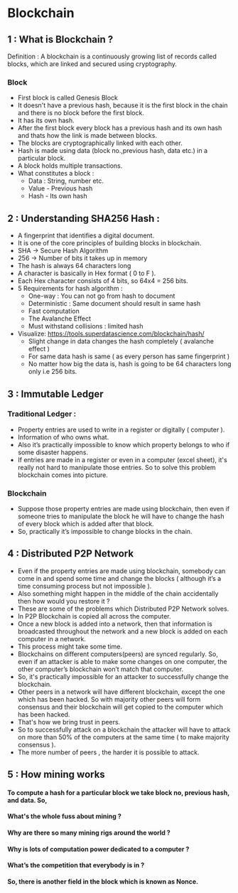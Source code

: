# Blockchain
## 1 : What is Blockchain ? 
Definition : A blockchain is a continuously growing list of records called blocks, which are linked and secured using cryptography.

### Block
* First block is called Genesis Block 
* It doesn't have a previous hash, because it is the first block in the chain and there is no block before the first block.
* It has its own hash.
* After the first block every block has a previous hash and its own hash and thats how the link is made between blocks.
* The blocks are cryptographically linked with each other.
* Hash is made using data (block no.,previous hash, data etc.) in a particular block.
* A block holds multiple transactions.
* What constitutes a block : 
  * Data : String, number etc.
  * Value - Previous hash
  * Hash - Its own hash

## 2 : Understanding SHA256 Hash :
* A fingerprint that identifies a digital document.
* It is one of the core principles of building blocks in blockchain.
* SHA -> Secure Hash Algorithm
* 256 -> Number of bits it takes up in memory
* The hash is always 64 characters long
* A character is basically in Hex format ( 0 to F ).
* Each Hex character consists of 4 bits, so 64x4  = 256 bits.
* 5 Requirements for hash algorithm : 
  * One-way : You can not go from hash to document
  * Deterministic : Same document should result in same hash
  * Fast computation
  * The Avalanche Effect
  * Must withstand collisions : limited hash
* Visualize:  https://tools.superdatascience.com/blockchain/hash/
  * Slight change in data changes the hash completely ( avalanche effect )
  * For same data hash is same ( as every person has same fingerprint )
  * No matter how big the data is, hash is going to be 64 characters long only i.e 256 bits.

## 3 : Immutable Ledger
### Traditional Ledger : 
* Property entries are used to write in a register or digitally ( computer ).
* Information of who owns what. 
* Also it’s practically impossible to know which property belongs to who if some disaster happens.
* If entries are made in a register or even in a computer (excel sheet), it's really not hard to manipulate those entries. So to solve this problem blockchain comes into picture. 
### Blockchain
* Suppose those property entries are made using blockchain, then even if someone tries to manipulate the block he will have to change the hash of every block which is added after that block.
* So, practically it’s impossible to change blocks in the chain.

## 4 : Distributed P2P Network
* Even if the property entries are made using blockchain, somebody can come in and spend some time and change the blocks ( although it’s a time consuming process but not impossible ).
* Also something might happen in the middle of the chain accidentally then how would you restore it ?
* These are some of the problems which Distributed P2P Network solves.
* In P2P Blockchain is copied all across the computer.
* Once a new block is added into a network, then that information is broadcasted throughout the network and a new block is added on each computer in a network.
* This process might take some time.
* Blockchains on different computers(peers) are synced regularly. So, even if an attacker is able to make some changes on one computer, the other computer’s blockchain won’t match that computer.
* So, it's practically impossible for an attacker to successfully change the blockchain.
* Other peers in a network will have different blockchain, except the one which has been hacked. So with majority other peers will form consensus and their blockchain will get copied to the computer which has been hacked.
* That's how we bring trust in peers.
* So to successfully attack on a blockchain the attacker will have to attack on more than 50% of the computers at the same time ( to make majority consensus ).
* The more number of peers , the harder it is possible to attack.

## 5 : How mining works
#### To compute a hash for a particular block we take block no, previous hash, and data. So,
#### What's the whole fuss about mining ?
#### Why are there so many mining rigs around the world ?
#### Why is lots of computation power dedicated to a computer ?
#### What’s the competition that everybody is in ?
#### So, there is another field in the block which is known as Nonce.


